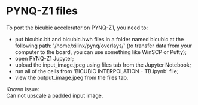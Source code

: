 # PYNQ-Z1 files
To port the bicubic accelerator on PYNQ-Z1, you need to:
- put bicubic.bit and bicubic.hwh files in a folder named bicubic at the following path: '/home/xilinx/pynq/overlays/' (to transfer data from your computer to the board, you can use something like WinSCP or Putty);
- open PYNQ-Z1 Jupyter;
- upload the input_image.jpeg using files tab from the Jupyter Notebook;
- run all of the cells from 'BICUBIC INTERPOLATION - TB.ipynb' file;
- view the output_image.jpeg from the files tab.

Known issue:  
  Can not upscale a padded input image.
